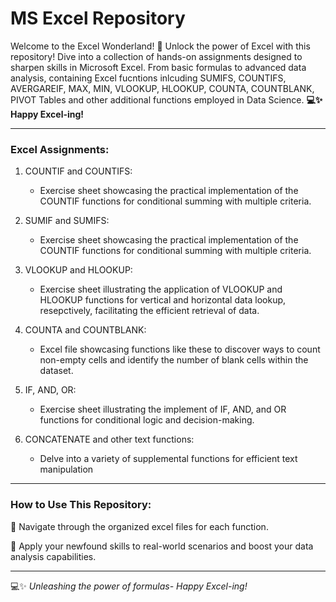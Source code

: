 # MS Excel Repository

Welcome to the Excel Wonderland! 🚀 Unlock the power of Excel with this repository! Dive into a collection of hands-on assignments designed to sharpen skills in Microsoft Excel. From basic formulas to advanced data analysis, containing Excel fucntions inlcuding SUMIFS, COUNTIFS, AVERGAREIF, MAX, MIN, VLOOKUP, HLOOKUP, COUNTA, COUNTBLANK, PIVOT Tables and other additional functions employed in Data Science. 
**💻✨ Happy Excel-ing!**
***

### Excel Assignments:

1. COUNTIF and COUNTIFS:
    * Exercise sheet showcasing the practical implementation of the COUNTIF functions for conditional summing with multiple criteria.
    
2. SUMIF and SUMIFS:
    * Exercise sheet showcasing the practical implementation of the COUNTIF functions for conditional summing with multiple criteria.

3. VLOOKUP and HLOOKUP:
    * Exercise sheet illustrating the application of VLOOKUP and HLOOKUP functions for vertical and horizontal data lookup, resepctively, facilitating the efficient retrieval of data.

4. COUNTA and COUNTBLANK:
    * Excel file showcasing functions like these to discover ways to count non-empty cells and identify the number of blank cells within the dataset.

5. IF, AND, OR:
    * Exercise sheet illustrating the implement of IF, AND, and OR functions for conditional logic and decision-making.

6. CONCATENATE and other text functions:
    * Delve into a variety of supplemental functions for efficient text manipulation
***

### How to Use This Repository:

📂 Navigate through the organized excel files for each function.

🚀 Apply your newfound skills to real-world scenarios and boost your data analysis capabilities.
***

💻✨ *Unleashing the power of formulas- Happy Excel-ing!*   




